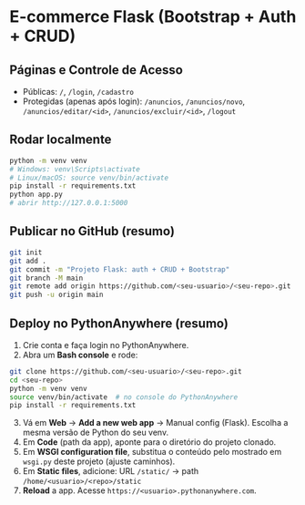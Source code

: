 # E-commerce Flask (Bootstrap + Auth + CRUD)

## Páginas e Controle de Acesso
- Públicas: `/`, `/login`, `/cadastro`
- Protegidas (apenas após login): `/anuncios`, `/anuncios/novo`, `/anuncios/editar/<id>`, `/anuncios/excluir/<id>`, `/logout`

## Rodar localmente
```bash
python -m venv venv
# Windows: venv\Scripts\activate
# Linux/macOS: source venv/bin/activate
pip install -r requirements.txt
python app.py
# abrir http://127.0.0.1:5000
```

## Publicar no GitHub (resumo)
```bash
git init
git add .
git commit -m "Projeto Flask: auth + CRUD + Bootstrap"
git branch -M main
git remote add origin https://github.com/<seu-usuario>/<seu-repo>.git
git push -u origin main
```

## Deploy no PythonAnywhere (resumo)
1. Crie conta e faça login no PythonAnywhere.
2. Abra um **Bash console** e rode:
```bash
git clone https://github.com/<seu-usuario>/<seu-repo>.git
cd <seu-repo>
python -m venv venv
source venv/bin/activate  # no console do PythonAnywhere
pip install -r requirements.txt
```
3. Vá em **Web** → **Add a new web app** → Manual config (Flask). Escolha a mesma versão de Python do seu venv.
4. Em **Code** (path da app), aponte para o diretório do projeto clonado.
5. Em **WSGI configuration file**, substitua o conteúdo pelo mostrado em `wsgi.py` deste projeto (ajuste caminhos).
6. Em **Static files**, adicione: URL `/static/` → path `/home/<usuario>/<repo>/static`
7. **Reload** a app. Acesse `https://<usuario>.pythonanywhere.com`.

